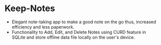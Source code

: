 # Keep-Notes

- Elegant note-taking app to make a good note on the go thus, increased efficiency and less paperwork.
- Functionality to Add, Edit, and Delete Notes using CURD feature in SQLite and store offline data file locally on the user's device.

